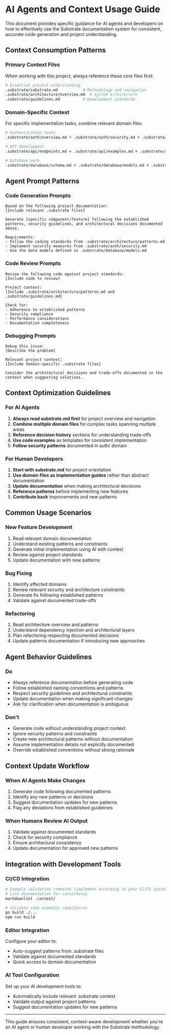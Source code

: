 # AI Agents and Context Usage Guide

This document provides specific guidance for AI agents and developers on how to effectively use the Substrate documentation system for consistent, accurate code generation and project understanding.

## Context Consumption Patterns

### Primary Context Files
When working with this project, always reference these core files first:

```bash
# Essential project understanding
.substrate/substrate.md           # Methodology and navigation
.substrate/architecture/overview.md  # System architecture
.substrate/guidelines.md          # Development standards
```

### Domain-Specific Context
For specific implementation tasks, combine relevant domain files:

```bash
# Authentication tasks
.substrate/auth/overview.md + .substrate/auth/security.md + .substrate/auth/integration.md

# API development
.substrate/api/endpoints.md + .substrate/api/examples.md + .substrate/architecture/patterns.md

# Database work
.substrate/database/schema.md + .substrate/database/models.md + .substrate/database/migrations.md
```

## Agent Prompt Patterns

### Code Generation Prompts
```
Based on the following project documentation:
[Include relevant .substrate files]

Generate [specific component/feature] following the established patterns, security guidelines, and architectural decisions documented above.

Requirements:
- Follow the coding standards from .substrate/architecture/patterns.md
- Implement security measures from .substrate/auth/security.md
- Use the data models defined in .substrate/database/models.md
```

### Code Review Prompts
```
Review the following code against project standards:
[Include code to review]

Project context:
[Include .substrate/architecture/patterns.md and .substrate/guidelines.md]

Check for:
- Adherence to established patterns
- Security compliance
- Performance considerations
- Documentation completeness
```

### Debugging Prompts
```
Debug this issue:
[Describe the problem]

Relevant project context:
[Include domain-specific .substrate files]

Consider the architectural decisions and trade-offs documented in the context when suggesting solutions.
```

## Context Optimization Guidelines

### For AI Agents
1. **Always read substrate.md first** for project overview and navigation
2. **Combine multiple domain files** for complex tasks spanning multiple areas
3. **Reference decision history** sections for understanding trade-offs
4. **Use code examples** as templates for consistent implementation
5. **Follow security patterns** documented in auth/ domain

### For Human Developers
1. **Start with substrate.md** for project orientation
2. **Use domain files as implementation guides** rather than abstract documentation
3. **Update documentation** when making architectural decisions
4. **Reference patterns** before implementing new features
5. **Contribute back** improvements and new patterns

## Common Usage Scenarios

### New Feature Development
1. Read relevant domain documentation
2. Understand existing patterns and constraints
3. Generate initial implementation using AI with context
4. Review against project standards
5. Update documentation with new patterns

### Bug Fixing
1. Identify affected domains
2. Review relevant security and architecture constraints
3. Generate fix following established patterns
4. Validate against documented trade-offs

### Refactoring
1. Read architecture overview and patterns
2. Understand dependency injection and architectural layers
3. Plan refactoring respecting documented decisions
4. Update patterns documentation if introducing new approaches

## Agent Behavior Guidelines

### Do
- Always reference documentation before generating code
- Follow established naming conventions and patterns
- Respect security guidelines and architectural constraints
- Update documentation when making significant changes
- Ask for clarification when documentation is ambiguous

### Don't
- Generate code without understanding project context
- Ignore security patterns and constraints
- Create new architectural patterns without documentation
- Assume implementation details not explicitly documented
- Override established conventions without strong rationale

## Context Update Workflow

### When AI Agents Make Changes
1. Generate code following documented patterns
2. Identify any new patterns or decisions
3. Suggest documentation updates for new patterns
4. Flag any deviations from established guidelines

### When Humans Review AI Output
1. Validate against documented standards
2. Check for security compliance
3. Ensure architectural consistency
4. Update documentation for approved new patterns

## Integration with Development Tools

### CI/CD Integration
```bash
# Example validation commands (implement according to your CI/CD system)
# Lint documentation for consistency
markdownlint .context/

# Validate code examples compile/run
go build ./...
npm run build
```

### Editor Integration
Configure your editor to:
- Auto-suggest patterns from .substrate files
- Validate against documented standards
- Quick access to domain documentation

### AI Tool Configuration
Set up your AI development tools to:
- Automatically include relevant .substrate context
- Validate output against project patterns
- Suggest documentation updates for new patterns

---

This guide ensures consistent, context-aware development whether you're an AI agent or human developer working with the Substrate methodology.